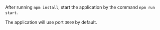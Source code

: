 After running `npm install`, start the application by the command `npm run start`.

The application will use port `3000` by default.